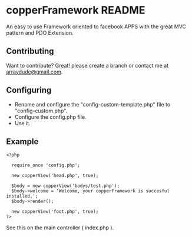 copperFramework README
======================

An easy to use Framework oriented to facebook APPS with the great MVC pattern and PDO Extension.


Contributing
------------

Want to contribute? Great! please create a branch or contact me at arraydude@gmail.com.


Configuring
-----------

* Rename and configure the "config-custom-template.php" file to "config-custom.php".
* Configure the config.php file.
* Use it.


Example
-------

    <?php

      require_once 'config.php';

      new copperView('head.php', true);

      $body = new copperView('bodys/test.php');
      $body->welcome = 'Welcome, your copperFramework is succesful installed.';
      $body->render();

      new copperView('foot.php', true);
    ?>

See this on the main controller ( index.php ).